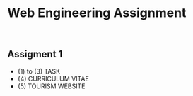 <h1>Web Engineering Assignment</h1>

<br>

<h2>Assigment 1</h2>

<ul>
<li><a herf = "https://aerin2805.github.io/Web_Engineering_U21CS05/Assigment-1/(1)%20to%20(3)%20TASK/IndexT1-T2-T3.html">(1) to (3) TASK</a></li>
<li><a herf = "https://aerin2805.github.io/Web_Engineering_U21CS05/Assigment-1/(4)%20CURRICULUM%20VITAE/IndexT4-1.html" >(4) CURRICULUM VITAE </a></li>
<li><a herf = "https://aerin2805.github.io/Web_Engineering_U21CS05/Assigment-1/(5)%20TOURISM%20WEBSITE/Html/Home.HTML">(5) TOURISM WEBSITE</a></li>
</ul>
